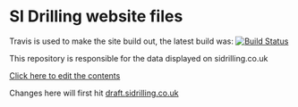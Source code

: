 # SI Drilling website files

Travis is used to make the site build out, the latest build was: [![Build Status](https://travis-ci.org/RpprRoger/sidrilling.co.uk.svg?branch=develop)](https://travis-ci.org/RpprRoger/sidrilling.co.uk)

This repository is responsible for the data displayed on sidrilling.co.uk

[Click here to edit the contents](/app/data)

Changes here will first hit [draft.sidrilling.co.uk](http://draft.sidrilling.co.uk)
